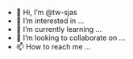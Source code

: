 - 👋 Hi, I’m @tw-sjas
- 👀 I’m interested in ...
- 🌱 I’m currently learning ...
- 💞️ I’m looking to collaborate on ...
- 📫 How to reach me ...

<!---
tw-sjas/tw-sjas is a ✨ special ✨ repository because its `README.md` (this file) appears on your GitHub profile.
You can click the Preview link to take a look at your changes.
--->
